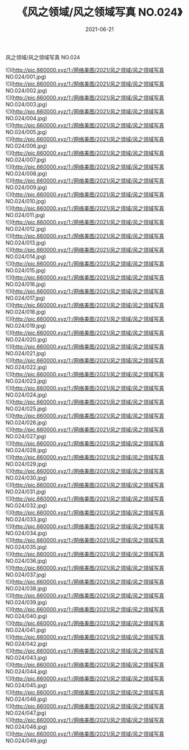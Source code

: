 ﻿---
layout: post
title:  《风之领域/风之领域写真 NO.024》
date:   2021-06-21
img: http://pic.660000.xyz/1:/网络美图/2021/风之领域/风之领域写真 NO.024/000.jpg
categories: [美女, 清纯, 唯美]
---

风之领域/风之领域写真 NO.024

 ![](http://pic.660000.xyz/1:/网络美图/2021/风之领域/风之领域写真 NO.024/001.jpg) <br>![](http://pic.660000.xyz/1:/网络美图/2021/风之领域/风之领域写真 NO.024/002.jpg) <br>![](http://pic.660000.xyz/1:/网络美图/2021/风之领域/风之领域写真 NO.024/003.jpg) <br>![](http://pic.660000.xyz/1:/网络美图/2021/风之领域/风之领域写真 NO.024/004.jpg) <br>![](http://pic.660000.xyz/1:/网络美图/2021/风之领域/风之领域写真 NO.024/005.jpg) <br>![](http://pic.660000.xyz/1:/网络美图/2021/风之领域/风之领域写真 NO.024/006.jpg) <br>![](http://pic.660000.xyz/1:/网络美图/2021/风之领域/风之领域写真 NO.024/007.jpg) <br>![](http://pic.660000.xyz/1:/网络美图/2021/风之领域/风之领域写真 NO.024/008.jpg) <br>![](http://pic.660000.xyz/1:/网络美图/2021/风之领域/风之领域写真 NO.024/009.jpg) <br>![](http://pic.660000.xyz/1:/网络美图/2021/风之领域/风之领域写真 NO.024/010.jpg) <br>![](http://pic.660000.xyz/1:/网络美图/2021/风之领域/风之领域写真 NO.024/011.jpg) <br>![](http://pic.660000.xyz/1:/网络美图/2021/风之领域/风之领域写真 NO.024/012.jpg) <br>![](http://pic.660000.xyz/1:/网络美图/2021/风之领域/风之领域写真 NO.024/013.jpg) <br>![](http://pic.660000.xyz/1:/网络美图/2021/风之领域/风之领域写真 NO.024/014.jpg) <br>![](http://pic.660000.xyz/1:/网络美图/2021/风之领域/风之领域写真 NO.024/015.jpg) <br>![](http://pic.660000.xyz/1:/网络美图/2021/风之领域/风之领域写真 NO.024/016.jpg) <br>![](http://pic.660000.xyz/1:/网络美图/2021/风之领域/风之领域写真 NO.024/017.jpg) <br>![](http://pic.660000.xyz/1:/网络美图/2021/风之领域/风之领域写真 NO.024/018.jpg) <br>![](http://pic.660000.xyz/1:/网络美图/2021/风之领域/风之领域写真 NO.024/019.jpg) <br>![](http://pic.660000.xyz/1:/网络美图/2021/风之领域/风之领域写真 NO.024/020.jpg) <br>![](http://pic.660000.xyz/1:/网络美图/2021/风之领域/风之领域写真 NO.024/021.jpg) <br>![](http://pic.660000.xyz/1:/网络美图/2021/风之领域/风之领域写真 NO.024/022.jpg) <br>![](http://pic.660000.xyz/1:/网络美图/2021/风之领域/风之领域写真 NO.024/023.jpg) <br>![](http://pic.660000.xyz/1:/网络美图/2021/风之领域/风之领域写真 NO.024/024.jpg) <br>![](http://pic.660000.xyz/1:/网络美图/2021/风之领域/风之领域写真 NO.024/025.jpg) <br>![](http://pic.660000.xyz/1:/网络美图/2021/风之领域/风之领域写真 NO.024/026.jpg) <br>![](http://pic.660000.xyz/1:/网络美图/2021/风之领域/风之领域写真 NO.024/027.jpg) <br>![](http://pic.660000.xyz/1:/网络美图/2021/风之领域/风之领域写真 NO.024/028.jpg) <br>![](http://pic.660000.xyz/1:/网络美图/2021/风之领域/风之领域写真 NO.024/029.jpg) <br>![](http://pic.660000.xyz/1:/网络美图/2021/风之领域/风之领域写真 NO.024/030.jpg) <br>![](http://pic.660000.xyz/1:/网络美图/2021/风之领域/风之领域写真 NO.024/031.jpg) <br>![](http://pic.660000.xyz/1:/网络美图/2021/风之领域/风之领域写真 NO.024/032.jpg) <br>![](http://pic.660000.xyz/1:/网络美图/2021/风之领域/风之领域写真 NO.024/033.jpg) <br>![](http://pic.660000.xyz/1:/网络美图/2021/风之领域/风之领域写真 NO.024/034.jpg) <br>![](http://pic.660000.xyz/1:/网络美图/2021/风之领域/风之领域写真 NO.024/035.jpg) <br>![](http://pic.660000.xyz/1:/网络美图/2021/风之领域/风之领域写真 NO.024/036.jpg) <br>![](http://pic.660000.xyz/1:/网络美图/2021/风之领域/风之领域写真 NO.024/037.jpg) <br>![](http://pic.660000.xyz/1:/网络美图/2021/风之领域/风之领域写真 NO.024/038.jpg) <br>![](http://pic.660000.xyz/1:/网络美图/2021/风之领域/风之领域写真 NO.024/039.jpg) <br>![](http://pic.660000.xyz/1:/网络美图/2021/风之领域/风之领域写真 NO.024/040.jpg) <br>![](http://pic.660000.xyz/1:/网络美图/2021/风之领域/风之领域写真 NO.024/041.jpg) <br>![](http://pic.660000.xyz/1:/网络美图/2021/风之领域/风之领域写真 NO.024/042.jpg) <br>![](http://pic.660000.xyz/1:/网络美图/2021/风之领域/风之领域写真 NO.024/043.jpg) <br>![](http://pic.660000.xyz/1:/网络美图/2021/风之领域/风之领域写真 NO.024/044.jpg) <br>![](http://pic.660000.xyz/1:/网络美图/2021/风之领域/风之领域写真 NO.024/045.jpg) <br>![](http://pic.660000.xyz/1:/网络美图/2021/风之领域/风之领域写真 NO.024/046.jpg) <br>![](http://pic.660000.xyz/1:/网络美图/2021/风之领域/风之领域写真 NO.024/047.jpg) <br>![](http://pic.660000.xyz/1:/网络美图/2021/风之领域/风之领域写真 NO.024/048.jpg) <br>![](http://pic.660000.xyz/1:/网络美图/2021/风之领域/风之领域写真 NO.024/049.jpg) <br>